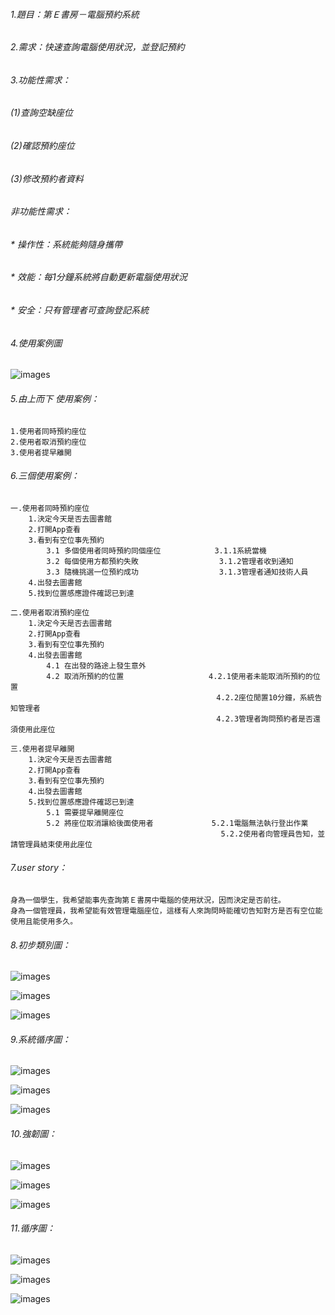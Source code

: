 ###### 1.題目：第Ｅ書房－電腦預約系統

###### 2.需求：快速查詢電腦使用狀況，並登記預約

###### 3.功能性需求：
######   (1)查詢空缺座位
######   (2)確認預約座位
######   (3)修改預約者資料

###### 非功能性需求：
###### * 操作性：系統能夠隨身攜帶
###### * 效能：每1分鐘系統將自動更新電腦使用狀況
###### * 安全：只有管理者可查詢登記系統

###### 4.使用案例圖

![images](case1.png)

###### 5.由上而下 使用案例：
    1.使用者同時預約座位
    2.使用者取消預約座位
    3.使用者提早離開


###### 6.三個使用案例：
    一.使用者同時預約座位
        1.決定今天是否去圖書館
        2.打開App查看
        3.看到有空位事先預約
            3.1 多個使用者同時預約同個座位            3.1.1系統當機
            3.2 每個使用方都預約失敗                  3.1.2管理者收到通知
            3.3 隨機挑選一位預約成功                  3.1.3管理者通知技術人員
        4.出發去圖書館
        5.找到位置感應證件確認已到達

    二.使用者取消預約座位
        1.決定今天是否去圖書館
        2.打開App查看
        3.看到有空位事先預約
        4.出發去圖書館
            4.1 在出發的路途上發生意外
            4.2 取消所預約的位置                   4.2.1使用者未能取消所預約的位置
                                                  4.2.2座位閒置10分鐘，系統告知管理者
                                                  4.2.3管理者詢問預約者是否還須使用此座位

    三.使用者提早離開
        1.決定今天是否去圖書館
        2.打開App查看
        3.看到有空位事先預約
        4.出發去圖書館
        5.找到位置感應證件確認已到達
            5.1 需要提早離開座位
            5.2 將座位取消讓給後面使用者             5.2.1電腦無法執行登出作業
                                                   5.2.2使用者向管理員告知，並請管理員結束使用此座位

###### 7.user story：

    身為一個學生，我希望能事先查詢第Ｅ書房中電腦的使用狀況，因而決定是否前往。
    身為一個管理員，我希望能有效管理電腦座位，這樣有人來詢問時能確切告知對方是否有空位能使用且能使用多久。
    
###### 8.初步類別圖：
   ![images](案例一.jpg)
    
   ![images](案例二.jpg)
    
   ![images](案例三.jpg)

###### 9.系統循序圖：
   ![images](系統循序圖一.jpg)
    
   ![images](系統循序圖二.jpg)
    
   ![images](系統循序圖三.jpg)

###### 10.強韌圖：
   ![images](強韌圖1.jpg)
    
   ![images](強韌圖2.jpg)
    
   ![images](強韌圖3.jpg)

###### 11.循序圖：
   ![images](循序圖1.jpg)
    
   ![images](循序圖2.jpg)
    
   ![images](循序圖3.jpg)
